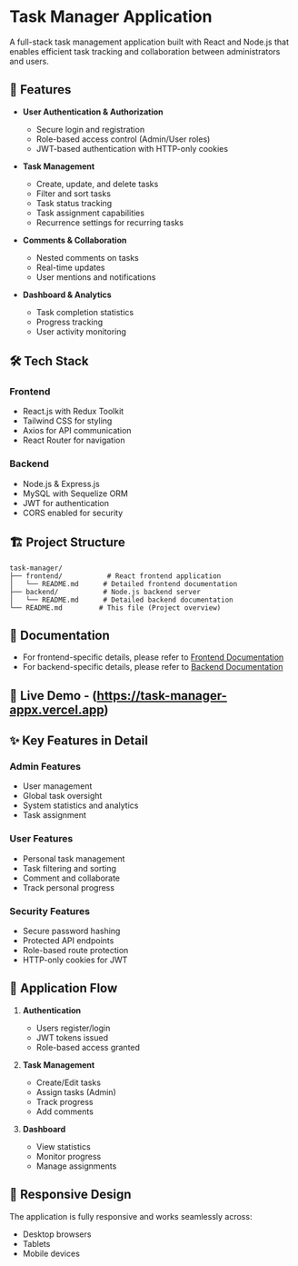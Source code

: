 # Task Manager Application

A full-stack task management application built with React and Node.js that enables efficient task tracking and collaboration between administrators and users.

## 🌟 Features

- **User Authentication & Authorization**
  - Secure login and registration
  - Role-based access control (Admin/User roles)
  - JWT-based authentication with HTTP-only cookies

- **Task Management**
  - Create, update, and delete tasks
  - Filter and sort tasks
  - Task status tracking
  - Task assignment capabilities
  - Recurrence settings for recurring tasks

- **Comments & Collaboration**
  - Nested comments on tasks
  - Real-time updates
  - User mentions and notifications

- **Dashboard & Analytics**
  - Task completion statistics
  - Progress tracking
  - User activity monitoring

## 🛠️ Tech Stack

### Frontend
- React.js with Redux Toolkit
- Tailwind CSS for styling
- Axios for API communication
- React Router for navigation

### Backend
- Node.js & Express.js
- MySQL with Sequelize ORM
- JWT for authentication
- CORS enabled for security

## 🏗️ Project Structure

```
task-manager/
├── frontend/           # React frontend application
│   └── README.md      # Detailed frontend documentation
├── backend/           # Node.js backend server
│   └── README.md      # Detailed backend documentation
└── README.md         # This file (Project overview)
```

## 📝 Documentation

- For frontend-specific details, please refer to [Frontend Documentation](./frontend/README.md)
- For backend-specific details, please refer to [Backend Documentation](./backend/README.md)

## 🚀 Live Demo - (https://task-manager-appx.vercel.app)

## ✨ Key Features in Detail

### Admin Features
- User management
- Global task oversight
- System statistics and analytics
- Task assignment

### User Features
- Personal task management
- Task filtering and sorting
- Comment and collaborate
- Track personal progress

### Security Features
- Secure password hashing
- Protected API endpoints
- Role-based route protection
- HTTP-only cookies for JWT

## 🔄 Application Flow

1. **Authentication**
   - Users register/login
   - JWT tokens issued
   - Role-based access granted

2. **Task Management**
   - Create/Edit tasks
   - Assign tasks (Admin)
   - Track progress
   - Add comments

3. **Dashboard**
   - View statistics
   - Monitor progress
   - Manage assignments

## 📱 Responsive Design

The application is fully responsive and works seamlessly across:
- Desktop browsers
- Tablets
- Mobile devices
